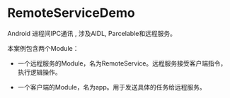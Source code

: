 # RemoteServiceDemo
Android 进程间IPC通讯 , 涉及AIDL, Parcelable和远程服务。

本案例包含两个Module：

- 一个远程服务的Module，名为RemoteService。远程服务接受客户端指令，执行逻辑操作。

- 一个客户端的Module，名为app。用于发送具体的任务给远程服务。
